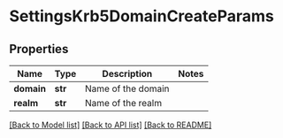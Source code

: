 # SettingsKrb5DomainCreateParams

## Properties
Name | Type | Description | Notes
------------ | ------------- | ------------- | -------------
**domain** | **str** | Name of the domain | 
**realm** | **str** | Name of the realm | 

[[Back to Model list]](../README.md#documentation-for-models) [[Back to API list]](../README.md#documentation-for-api-endpoints) [[Back to README]](../README.md)


